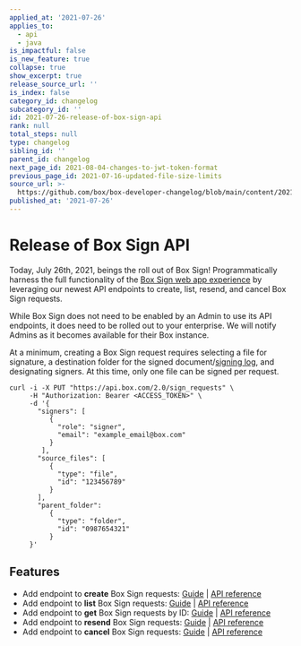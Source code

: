 ```yaml
---
applied_at: '2021-07-26'
applies_to:
  - api
  - java
is_impactful: false
is_new_feature: true
collapse: true
show_excerpt: true
release_source_url: ''
is_index: false
category_id: changelog
subcategory_id: ''
id: 2021-07-26-release-of-box-sign-api
rank: null
total_steps: null
type: changelog
sibling_id: ''
parent_id: changelog
next_page_id: 2021-08-04-changes-to-jwt-token-format
previous_page_id: 2021-07-16-updated-file-size-limits
source_url: >-
  https://github.com/box/box-developer-changelog/blob/main/content/2021/07-26-release-of-box-sign-api.md
published_at: '2021-07-26'
---
```

# Release of Box Sign API

Today, July 26th, 2021, beings the roll out of Box Sign! Programmatically
harness the full functionality of the [Box Sign web app experience][webapp] by
leveraging our newest API endpoints to create, list, resend, and cancel Box Sign
requests.

While Box Sign does not need to be enabled by an Admin to use its API endpoints,
it does need to be rolled out to your enterprise. We will notify Admins as it
becomes available for their Box instance.

<!-- more -->

At a minimum, creating a Box Sign request requires selecting a file for
signature, a destination folder for the signed document/[signing log][log], and
designating signers. At this time, only one file can be signed per request.

```curl 
curl -i -X PUT "https://api.box.com/2.0/sign_requests" \
     -H "Authorization: Bearer <ACCESS_TOKEN>" \
     -d '{
       "signers": [
          {    
            "role": "signer",
            "email": "example_email@box.com"
          }
        ],
       "source_files": [
          {
            "type": "file",
            "id": "123456789"
          }
       ],
       "parent_folder": 
          {
            "type": "folder",
            "id": "0987654321"
          }
     }'
```

## Features

* Add endpoint to **create** Box Sign requests: [Guide][c] |
  [API reference][c_ref]
* Add endpoint to **list** Box Sign requests: [Guide][l] |
  [API reference][l_ref]
* Add endpoint to **get** Box Sign requests by ID: [Guide][g] |
  [API reference][g_ref]
* Add endpoint to **resend** Box Sign requests: [Guide][r] |
  [API reference][r_ref]
* Add endpoint to **cancel** Box Sign requests: [Guide][ca] |
  [API reference][ca_ref]

[webapp]: https://support.box.com/hc/en-us/articles/4404086827411-Introducing-Box-Sign
[log]: https://support.box.com/hc/en-us/articles/4404095202579-Viewing-the-signing-log
[c]: g://box-sign/create-sign-request
[c_ref]: e:///post-sign-requests
[l]: g://box-sign/list-sign-requests/#all
[l_ref]: e://get-sign-requests
[g]: g://box-sign/list-sign-requests/#by-id
[g_ref]: e://get-sign-requests-id
[r]: g://box-sign/resend-sign-request
[r_ref]: e://post-sign-requests-id-resend
[ca]: g://box-sign/cancel-sign-request
[ca_ref]: e://post-sign-requests-id-cancel
